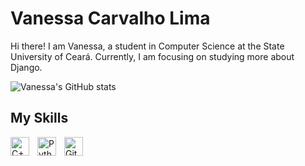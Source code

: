 # Vanessa Carvalho Lima

Hi there! I am Vanessa, a student in Computer Science at the State University of Ceará. Currently, I am focusing on studying more about Django.

![Vanessa's GitHub stats](https://github-readme-stats.vercel.app/api?username=vnscarli&show_icons=true&theme=synthwave)

## My Skills
<img align="left" alt="C++" width="30px" style="padding-right:10px;" src="https://cdn.jsdelivr.net/gh/devicons/devicon/icons/cplusplus/cplusplus-line.svg" />
<img align="left" alt="Python" width="30px" style="padding-right:10px;" src="https://cdn.jsdelivr.net/gh/devicons/devicon/icons/python/python-plain.svg" />
<img align="left" alt="GitHub" width="30px" style="padding-right:10px;" src="https://cdn.jsdelivr.net/gh/devicons/devicon/icons/github/github-original.svg" />
